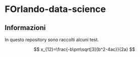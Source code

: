 # FOrlando-data-science
## Informazioni
In questo repository sono raccolti alcuni test.

$$ x_{12}=\frac{-b\pm\sqrt[3]{b^2-4ac}}{2a} $$
